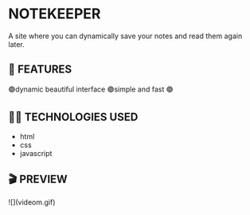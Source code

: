<h1>NOTEKEEPER</h1>

A site where you can dynamically save your notes and read them again later.

<h2> 🎲 FEATURES </h2>

🟣dynamic beautiful interface
🟣simple and fast
🟣

<h2> ⛓️‍💥 TECHNOLOGIES USED </h2>

- html
- css
- javascript

<h2> 🎬 PREVIEW </h2>
![](videom.gif)
